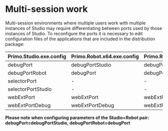 # Multi-session work

Multi-session environments where multiple users work with multiple instances of Studio may require differentiating between ports used by those instances of Studio. To reconfigure the ports it is necessary to edit configuration files of the applications that are included in the distribution package:

<table><thead><tr><th>Primo.Studio.exe.config</th><th>Primo.Robot.x64.exe.config</th><th>Primo.Robot.exe.config</th><th width="200">LTools.WebBrowser.Native.exe.config</th><th>LTools.Selector.exe.config</th></tr></thead><tbody><tr><td>debugPort</td><td>debugPortStudio</td><td>debugPortStudio</td><td>-</td><td>-</td></tr><tr><td>debugPortRobot</td><td>debugPort</td><td>debugPort</td><td>-</td><td>-</td></tr><tr><td>selectorPort</td><td>-</td><td>-</td><td>-</td><td>selectorPort</td></tr><tr><td>selectorPortStudio</td><td>-</td><td>-</td><td>-</td><td>selectorPortStudio</td></tr><tr><td>webExtPort</td><td>webExtPort</td><td>webExtPort</td><td>webExtPort</td><td>webExtPort</td></tr><tr><td>webExtPortDebug</td><td>webExtPortDebug</td><td>webExtPortDebug</td><td>webExtPortDebug</td><td>webExtPortDebug</td></tr></tbody></table>

**Please note when configuring parameters of the Studio=Robot pair: debugPort=debugPortStudio, debugPortRobot=debugPort**
